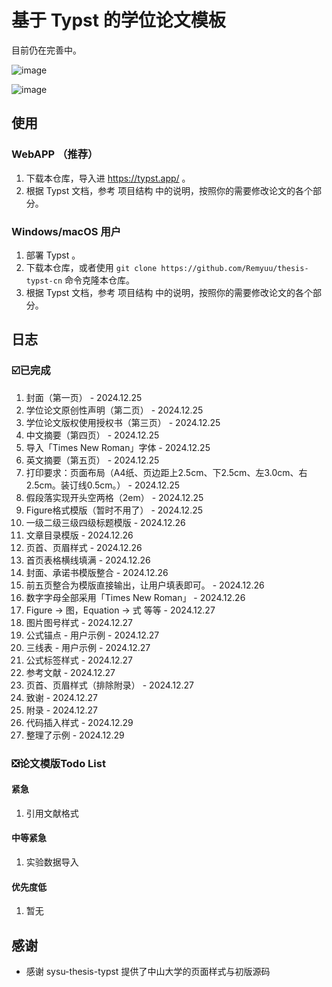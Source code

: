 # 基于 Typst 的学位论文模板

目前仍在完善中。

![image](https://github.com/user-attachments/assets/7d04f231-0d6e-44e9-8e29-efd69c9acfee)

![image](https://github.com/user-attachments/assets/714b3d3f-e0f5-416a-a7fd-d63ce84b0e0c)

## 使用

### WebAPP （推荐）

1. 下载本仓库，导入进 https://typst.app/ 。
2. 根据 Typst 文档，参考 项目结构 中的说明，按照你的需要修改论文的各个部分。

### Windows/macOS 用户

1. 部署 Typst 。
2. 下载本仓库，或者使用 `git clone https://github.com/Remyuu/thesis-typst-cn` 命令克隆本仓库。
3. 根据 Typst 文档，参考 项目结构 中的说明，按照你的需要修改论文的各个部分。

## 日志

### ☑️已完成

1. 封面（第一页） - 2024.12.25
2. 学位论文原创性声明（第二页） - 2024.12.25
3. 学位论文版权使用授权书（第三页） - 2024.12.25
4. 中文摘要（第四页） - 2024.12.25
5. 导入「Times New Roman」字体 - 2024.12.25
6. 英文摘要（第五页） - 2024.12.25
7. 打印要求：页面布局（A4纸、页边距上2.5cm、下2.5cm、左3.0cm、右2.5cm。装订线0.5cm。） - 2024.12.25
8. 假段落实现开头空两格（2em） - 2024.12.25
9. Figure格式模版（暂时不用了） - 2024.12.25
10. 一级二级三级四级标题模版 - 2024.12.26
11. 文章目录模版 - 2024.12.26
12. 页首、页眉样式 - 2024.12.26
13. 首页表格横线填满 - 2024.12.26
14. 封面、承诺书模版整合 - 2024.12.26
15. 前五页整合为模版直接输出，让用户填表即可。 - 2024.12.26
16. 数字字母全部采用「Times New Roman」 - 2024.12.26
17. Figure -> 图，Equation -> 式 等等 - 2024.12.27
18. 图片图号样式 - 2024.12.27
19. 公式锚点 - 用户示例 - 2024.12.27
20. 三线表 - 用户示例 - 2024.12.27
21. 公式标签样式 - 2024.12.27
22. 参考文献 - 2024.12.27
23. 页首、页眉样式（排除附录） - 2024.12.27
24. 致谢 - 2024.12.27
25. 附录 - 2024.12.27
26. 代码插入样式 - 2024.12.29
27. 整理了示例 - 2024.12.29

### ❎论文模版Todo List

#### 紧急

1. 引用文献格式

#### 中等紧急

1. 实验数据导入

#### 优先度低

1. 暂无

## 感谢

- 感谢 sysu-thesis-typst 提供了中山大学的页面样式与初版源码
